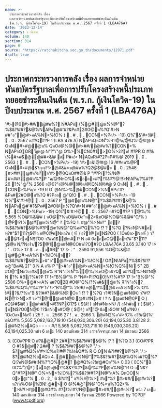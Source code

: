 ```yaml
---
name: >-
  ประกาศกระทรวงการคลัง เรื่อง
  ผลการจำหน่ายพันธบัตรรัฐบาลเพื่อการปรับโครงสร้างหนี้ประเภททยอยชำระคืนเงินต้น
  (พ.ร.ก. กู้เงินโควิด-19) ในปีงบประมาณ พ.ศ. 2567 ครั้งที่ 1 (LBA476A)
date: '2023-12-14'
category: ง พิเศษ
volume: 140
section: 314
page: 6
source: 'https://ratchakitcha.soc.go.th/documents/12971.pdf'
draft: true
---
```


# ประกาศกระทรวงการคลัง เรื่อง ผลการจำหน่ายพันธบัตรรัฐบาลเพื่อการปรับโครงสร้างหนี้ประเภททยอยชำระคืนเงินต้น (พ.ร.ก. กู้เงินโควิด-19) ในปีงบประมาณ พ.ศ. 2567 ครั้งที่ 1 (LBA476A)

'#>@0#>##/@#ค%? N#APอ (%@#ํ@ห%N@"?%$&?!##?&@%NAPอ@#'#?&Pค#2#O@ห%?Q'#>N ##"อ"ํ@#>คA%N>%!O% (  . # .  . CON>%Pค/> -19) Q%'ี&'#>!@  . 0 . 2567 ค#?Q#?P 1 (LBA 476 A) NAPอQหON'็%R'!@!ค/@!Q%!@!#@ 9 OหN#>#@ํ@ห% QหOอํ@%@#>##/@#ค%?CON>% NAPอOOR'ัญห@ N"?"/"@ O%>ื้%CN0#1>O%>2?ค! #?PR O #?&(%#>#&@@##>&@ อ P#ค!> NAQอR/#?2PคP#%@ 2019  . 0 . 2563 (  . # .  . CON>%Pค/> -19) '#>อ&!@!#@ 16 /##คห%@P OหN#>#@&?ญญ?!>@#&#>ห@#ห%?Q2@$@#>  . 0 . 2548 #>##/@#ค%?อ'#>@0QหO##@& P "#?P/?%/N@ #>##/@#ค%?P "ค/@!NหO%อ&อค>#?!%!#?!@!!!>N!APอ/?%#?P 26 ?%"@"% 2566 อ@0?"อํ@%@!@!ค/@!Q%!@!#@ 9 OหN  . # .  . CON>%Pค/> -19 R O ํ @N%>%@#CON>%NAPอ'#?&Pค#2#O@ห%?Q #?Pออ @"Q!O  . # .  . CON>%Pค/> -19 Q%'ี&'#>!@  . 0 . 2567 P "@#ํ@ห%N@"?%$&?!##?&@% NAPอ@#'#?&Pค#2#O@ห%?Q'#>N ##"อ"ํ@#>คA%N>%!O% (  . # .  . CON>%Pค/> -19) Q%'ี&'#>!@  . 0 . 2567 ค#?Q#?P 1 ํ@%/% 5,565 %O@%&@# ( หO@?%หO@#Oอ"ห2>&หO@%O@%&@#"O/% ) @P!?(%@#ํ@ห%N@" ? %?Q 1. #@"%>Nอ?" อ?%$&?!##?&@%#?Pํ@ห%N@"Q%ค#?Q%?Q !? ? %?Q ?Nอ1@N#อ พ?#"$?11?ฐ$@ล อ@0@คNหล?อ ( %ี ) อ?1@อN$?O0 ( 1Oอ0ล>Nอ%ี ) ว?#ํ@1>อN$?O0 ว?#ค1$ํ@ห# P N อ# 0อคคO@อพ?#"$?11?ฐ$@ล N/?Nอ1ว/?$@1ํ@ห#N@0O#ค1?O#?O LBA476A 23.65 3.140 17 !> . " . O%> 17 $ . ค . อ#B'ี 17 !> . " . 2590 91,556 %O@%&@# @#ํ@#>คA%N>%!O%อ?%$&?!##?&@%>#"อ"ํ@#>คA%N>%!O%/ O#N!APอ?%$&?!#!?อ@"Bค#& 21 'ี 3 N A อ% P ">#"อ"ํ@#>คA%N>%!O%Q%N/ 5 'ี 2B #O@"Nอ%ค#&ํ@ห% R"N"อ%N'็%ํ@%/%หO@ค#?Q ค#?Q%>N#N@ N ?% #B/?%#?P 17 !>"B%@"% P "N#>P!!?QO!N/?%#?P 17 !>"B%@"% 2586 O%>ํ@#>คA% ค#?Q2B #O@"Q%/?%ค#&ํ@ห% R"N"อ%?%$&?!#Q%/?%#?P 17 !>"B%@"% 2590 ห@/?%ํ@#>คA%N>%!O% !#?&/?%ห"B $%@ค@#OหN'#>N#0R#" QหON%APอ%R'ํ@#>Q%/?%#ํ@@#"? R' 2. (%@#ํ@ห%N@"?%$&?!##?&@%!@!Oอ 1 !? ? %?Q ว?#!?Nํ@ห#N@0 ว?#!?Nํ@1>N># ว>"?@1ํ@ห#N@0 ํ@#ว#N># ! ? N ํ@ห#N@0P O ( ลO@#$@! ) ํ@#ว#N>#!?NPO1?$ ( $@! ) สNว#Nพ>N/ /( สNว#ล ) ( $@! ) อN$?O0N@0 1?$ลNวห#O@ ( $@! ) อ?1@ &ลอ$O!# Nล?N0 ( 1Oอ0ล>Nอ%ี ) 25 ! . ค . 2566 27 ! . ค . 2566 1. @#N2%อ'#>!C% อ?!#@(%!อ&O#% 5,565 5,082,163,719.10 (546,030,306.20) 63,194,025.30 3.8128 2. @#N2%อAQอ - - - - #/! 5,565 5,082,163,719.10 (546,030,306.20) 63,194,025.30 หน้า 6 เลม 140 ตอนพิเศษ 314 ง ราชกิจจานุเบกษา 14 ธันวาคม 2566

3. (CO#?PR O #?&@#? 2##?%$&?!##?&@% !? ? %?Q 3.1 (CO#?PR O #?&@#? 2## ? %$&?!##?&@%P "/ > $?@#N2%อ'#>!C%อ?!#@(%!อ&O#% R O ON $%@ค@#@>"์ Contractual Savings Funds O%>2"@&?%@#N>%อAP% 3.2 R!N!?(CO#?PR O #?&@#? 2## ? %$&?!##?&@%P "/ > $?@#N2%อAQอ 4. @#ํ@ห%N@"?%$&?!##?&@%Q%ค#?Q%?Q!?คN@$##!N%?"!Q%@#? @#Q%อ?!#@#Oอ"%> 0.03 ( 0C%"์B 0C%"์2@! ) อ#@ค@?%$&?!##?&@%#?Pํ@ห%N@"R O อN&?Q"#?PN@" O%>N>%!O%?%$&?!##?PN@"คA% QหOON $%@ค@#OหN'#>N#0R#" '#>@0  /?%#?P 21 $0>@"%  . 0 . 2_` 6 $?#?"์ อ?!%/@%> #อ'%? #>##/@#ค%? ห?/ห%O@%BN! @#> O @%#@"N@"O%>ห%?Q2>% '>&?!>#@@#O#% #?!%!#?/N@@##>##/@#ค%? หน้า 7 เลม 140 ตอนพิเศษ 314 ง ราชกิจจานุเบกษา 14 ธันวาคม 2566 Powered by TCPDF (www.tcpdf.org)
